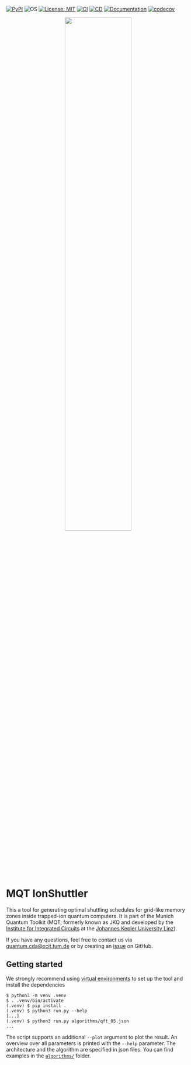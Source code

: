 [![PyPI](https://img.shields.io/pypi/v/mqt.ddsim?logo=pypi&style=flat-square)](https://pypi.org/project/mqt.ddsim/)
![OS](https://img.shields.io/badge/os-linux%20%7C%20macos%20%7C%20windows-blue?style=flat-square)
[![License: MIT](https://img.shields.io/badge/license-MIT-blue.svg?style=flat-square)](https://opensource.org/licenses/MIT)
[![CI](https://img.shields.io/github/actions/workflow/status/cda-tum/mqt-ddsim/ci.yml?branch=main&style=flat-square&logo=github&label=ci)](https://github.com/cda-tum/mqt-ddsim/actions/workflows/ci.yml)
[![CD](https://img.shields.io/github/actions/workflow/status/cda-tum/mqt-ddsim/cd.yml?style=flat-square&logo=github&label=cd)](https://github.com/cda-tum/mqt-ddsim/actions/workflows/cd.yml)
[![Documentation](https://img.shields.io/readthedocs/ddsim?logo=readthedocs&style=flat-square)](https://mqt.readthedocs.io/projects/ddsim)
[![codecov](https://img.shields.io/codecov/c/github/cda-tum/mqt-ddsim?style=flat-square&logo=codecov)](https://codecov.io/gh/cda-tum/mqt-ddsim)

<p align="center">
  <picture>
    <source media="(prefers-color-scheme: dark)" srcset="https://raw.githubusercontent.com/cda-tum/mqt-ddsim/main/docs/source/_static/mqt_light.png" width="60%">
    <img src="https://raw.githubusercontent.com/cda-tum/mqt-ddsim/main/docs/source/_static/mqt_dark.png" width="60%">
  </picture>
</p>

# MQT IonShuttler

This a tool for generating optimal shuttling schedules for grid-like memory zones inside trapped-ion quantum computers.
It is part of the Munich Quantum Toolkit (MQT; formerly known as JKQ and developed by the [Institute for Integrated Circuits](https://iic.jku.at/eda/) at the [Johannes Kepler University Linz](https://jku.at)).

If you have any questions, feel free to contact us via [quantum.cda@xcit.tum.de](mailto:quantum.cda@xcit.tum.de) or by creating an [issue](#) on GitHub.

## Getting started

We strongly recommend using [virtual environments](https://docs.python.org/3/library/venv.html) to set up the tool and install the dependencies

```commandline
$ python3 -m venv .venv
$ . .venv/bin/activate
(.venv) $ pip install .
(.venv) $ python3 run.py --help
[...]
(.venv) $ python3 run.py algorithms/qft_05.json
...
```

The script supports an additional `--plot` argument to plot the result.
An overview over all parameters is printed with the `--help` parameter.
The architecture and the algorithm are specified in json files.
You can find examples in the [`algorithms/`](algorithms/) folder.
